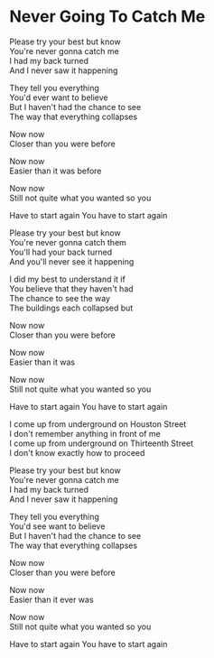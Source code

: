 # Never Going To Catch Me  

Please try your best but know  
You're never gonna catch me  
I had my back turned  
And I never saw it happening  

They tell you everything  
You'd ever want to believe  
But I haven't had the chance to see  
The way that everything collapses  

Now now  
Closer than you were before  

Now now  
Easier than it was before  

Now now  
Still not quite what you wanted so you  

Have to start again
You have to start again  

Please try your best but know  
You're never gonna catch them  
You'll had your back turned  
And you'll never see it happening  

I did my best to understand it if  
You believe that they haven't had  
The chance to see the way  
The buildings each collapsed but  

Now now  
Closer than you were before  

Now now  
Easier than it was  

Now now  
Still not quite what you wanted so you  

Have to start again
You have to start again  

I come up from underground on Houston Street  
I don't remember anything in front of me  
I come up from underground on Thirteenth Street  
I don't know exactly how to proceed  

Please try your best but know  
You're never gonna catch me  
I had my back turned  
And I never saw it happening  

They tell you everything  
You'd see want to believe  
But I haven't had the chance to see  
The way that everything collapses  

Now now  
Closer than you were before  

Now now  
Easier than it ever was  

Now now  
Still not quite what you wanted so you  

Have to start again
You have to start again  
